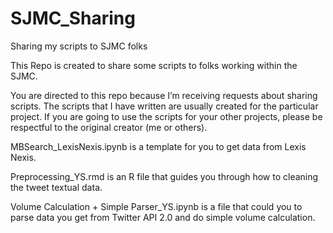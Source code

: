 # SJMC_Sharing
 Sharing my scripts to SJMC folks

This Repo is created to share some scripts to folks working within the SJMC.

You are directed to this repo because I’m receiving requests about sharing scripts. The scripts that I have written are usually created for the particular project. If you are going to use the scripts for your other projects, please be respectful to the original creator (me or others). 

MBSearch_LexisNexis.ipynb is a template for you to get data from Lexis Nexis.

Preprocessing_YS.rmd is an R file that guides you through how to cleaning the tweet textual data.

Volume Calculation + Simple Parser_YS.ipynb is a file that could you to parse data you get from Twitter API 2.0 and do simple volume calculation.
